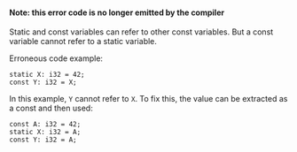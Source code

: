 #### Note: this error code is no longer emitted by the compiler

Static and const variables can refer to other const variables. But a const
variable cannot refer to a static variable.

Erroneous code example:

```
static X: i32 = 42;
const Y: i32 = X;
```

In this example, `Y` cannot refer to `X`. To fix this, the value can be
extracted as a const and then used:

```
const A: i32 = 42;
static X: i32 = A;
const Y: i32 = A;
```
